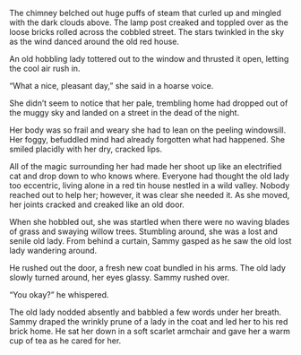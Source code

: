 The chimney belched out huge puffs of steam that curled up and mingled with the dark clouds above. The lamp post creaked and toppled over as the loose bricks rolled across the cobbled street. The stars twinkled in the sky as the wind danced around the old red house.

An old hobbling lady tottered out to the window and thrusted it open, letting the cool air rush in.

“What a nice, pleasant day,” she said in a hoarse voice.

She didn’t seem to notice that her pale, trembling home had dropped out of the muggy sky and landed on a street in the dead of the night.

Her body was so frail and weary she had to lean on the peeling windowsill. Her foggy, befuddled mind had already forgotten what had happened. She smiled placidly with her dry, cracked lips.

All of the magic surrounding her had made her shoot up like an electrified cat and drop down to who knows where. Everyone had thought the old lady too eccentric, living alone in a red tin house nestled in a wild valley. Nobody reached out to help her; however, it was clear she needed it. As she moved, her joints cracked and creaked like an old door.

When she hobbled out, she was startled when there were no waving blades of grass and swaying willow trees. Stumbling around, she was a lost and senile old lady. From behind a curtain, Sammy gasped as he saw the old lost lady wandering around.

He rushed out the door, a fresh new coat bundled in his arms. The old lady slowly turned around, her eyes glassy. Sammy rushed over.

“You okay?” he whispered.

The old lady nodded absently and babbled a few words under her breath. Sammy draped the wrinkly prune of a lady in the coat and led her to his red brick home. He sat her down in a soft scarlet armchair and gave her a warm cup of tea as he cared for her.

